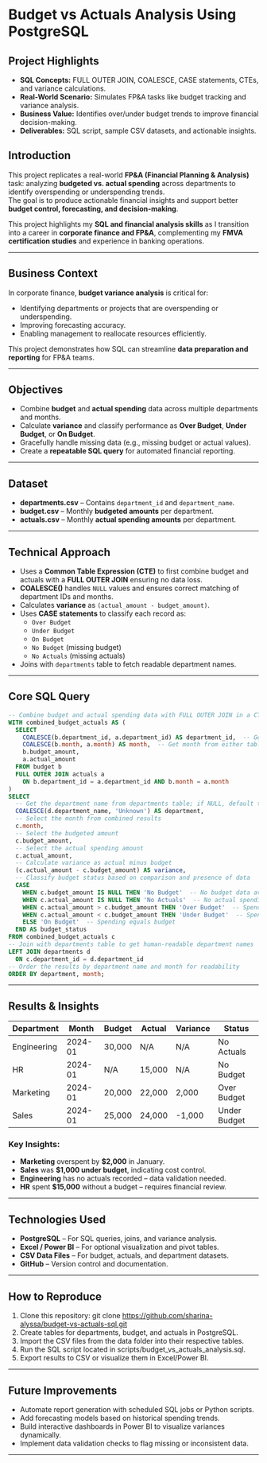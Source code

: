 # Budget vs Actuals Analysis Using PostgreSQL

## Project Highlights 
- **SQL Concepts:** FULL OUTER JOIN, COALESCE, CASE statements, CTEs, and variance calculations.  
- **Real-World Scenario:** Simulates FP&A tasks like budget tracking and variance analysis.  
- **Business Value:** Identifies over/under budget trends to improve financial decision-making.  
- **Deliverables:** SQL script, sample CSV datasets, and actionable insights.

## Introduction
This project replicates a real-world **FP&A (Financial Planning & Analysis)** task: analyzing **budgeted vs. actual spending** across departments to identify overspending or underspending trends.  
The goal is to produce actionable financial insights and support better **budget control, forecasting, and decision-making**.  

This project highlights my **SQL and financial analysis skills** as I transition into a career in **corporate finance and FP&A**, complementing my **FMVA certification studies** and experience in banking operations.

---

## Business Context
In corporate finance, **budget variance analysis** is critical for:
- Identifying departments or projects that are overspending or underspending.
- Improving forecasting accuracy.
- Enabling management to reallocate resources efficiently.
  
This project demonstrates how SQL can streamline **data preparation and reporting** for FP&A teams.

---

## Objectives
- Combine **budget** and **actual spending** data across multiple departments and months.
- Calculate **variance** and classify performance as **Over Budget**, **Under Budget**, or **On Budget**.
- Gracefully handle missing data (e.g., missing budget or actual values).
- Create a **repeatable SQL query** for automated financial reporting.

---

## Dataset
- **departments.csv** – Contains `department_id` and `department_name`.
- **budget.csv** – Monthly **budgeted amounts** per department.
- **actuals.csv** – Monthly **actual spending amounts** per department.

---

## Technical Approach
- Uses a **Common Table Expression (CTE)** to first combine budget and actuals with a **FULL OUTER JOIN** ensuring no data loss.
- **COALESCE()** handles `NULL` values and ensures correct matching of department IDs and months.
- Calculates **variance** as `(actual_amount - budget_amount)`.
- Uses **CASE statements** to classify each record as:
  - `Over Budget`
  - `Under Budget`
  - `On Budget`
  - `No Budget` (missing budget)
  - `No Actuals` (missing actuals)
- Joins with `departments` table to fetch readable department names.

---

## Core SQL Query

```sql
-- Combine budget and actual spending data with FULL OUTER JOIN in a CTE
WITH combined_budget_actuals AS (
  SELECT
    COALESCE(b.department_id, a.department_id) AS department_id,  -- Get department_id from either table
    COALESCE(b.month, a.month) AS month,  -- Get month from either table
    b.budget_amount,
    a.actual_amount
  FROM budget b
  FULL OUTER JOIN actuals a
    ON b.department_id = a.department_id AND b.month = a.month
)
SELECT
  -- Get the department name from departments table; if NULL, default to 'Unknown'
  COALESCE(d.department_name, 'Unknown') AS department,
  -- Select the month from combined results
  c.month,
  -- Select the budgeted amount
  c.budget_amount,
  -- Select the actual spending amount
  c.actual_amount,
  -- Calculate variance as actual minus budget
  (c.actual_amount - c.budget_amount) AS variance,
  -- Classify budget status based on comparison and presence of data
  CASE
    WHEN c.budget_amount IS NULL THEN 'No Budget'  -- No budget data available
    WHEN c.actual_amount IS NULL THEN 'No Actuals'  -- No actual spending data available
    WHEN c.actual_amount > c.budget_amount THEN 'Over Budget'  -- Spending exceeds budget
    WHEN c.actual_amount < c.budget_amount THEN 'Under Budget'  -- Spending less than budget
    ELSE 'On Budget'  -- Spending equals budget
  END AS budget_status
FROM combined_budget_actuals c
-- Join with departments table to get human-readable department names
LEFT JOIN departments d
  ON c.department_id = d.department_id
-- Order the results by department name and month for readability
ORDER BY department, month;

```
---

## Results & Insights

| Department  | Month    | Budget  | Actual  | Variance | Status        |
|-------------|----------|---------|---------|----------|---------------|
| Engineering | 2024-01  | 30,000  | N/A     | N/A      | No Actuals    |
| HR          | 2024-01  | N/A     | 15,000  | N/A      | No Budget     |
| Marketing   | 2024-01  | 20,000  | 22,000  | 2,000    | Over Budget   |
| Sales       | 2024-01  | 25,000  | 24,000  | -1,000   | Under Budget  |

### Key Insights:
- **Marketing** overspent by **$2,000** in January.  
- **Sales** was **$1,000 under budget**, indicating cost control.  
- **Engineering** has no actuals recorded – data validation needed.  
- **HR** spent **$15,000** without a budget – requires financial review.

---

## Technologies Used

- **PostgreSQL** – For SQL queries, joins, and variance analysis.  
- **Excel / Power BI** – For optional visualization and pivot tables.  
- **CSV Data Files** – For budget, actuals, and department datasets.  
- **GitHub** – Version control and documentation.

---

## How to Reproduce

1. Clone this repository:
   git clone https://github.com/sharina-alyssa/budget-vs-actuals-sql.git
2. Create tables for departments, budget, and actuals in PostgreSQL.
3. Import the CSV files from the data folder into their respective tables.
4. Run the SQL script located in scripts/budget_vs_actuals_analysis.sql.
5. Export results to CSV or visualize them in Excel/Power BI.

---

## Future Improvements 

- Automate report generation with scheduled SQL jobs or Python scripts.
- Add forecasting models based on historical spending trends.
- Build interactive dashboards in Power BI to visualize variances dynamically.
- Implement data validation checks to flag missing or inconsistent data.

---
